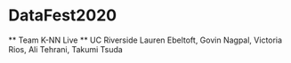 # DataFest2020
** Team K-NN Live **
UC Riverside
Lauren Ebeltoft, Govin Nagpal, Victoria Rios, Ali Tehrani, Takumi Tsuda

